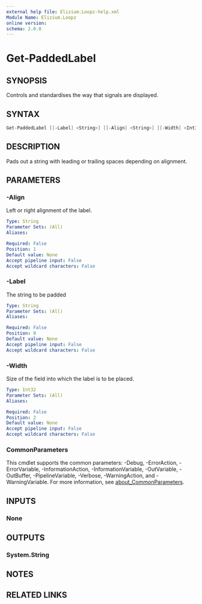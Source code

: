 ```yaml
---
external help file: Elizium.Loopz-help.xml
Module Name: Elizium.Loopz
online version:
schema: 2.0.0
---
```


# Get-PaddedLabel

## SYNOPSIS

Controls and standardises the way that signals are displayed.

## SYNTAX

```powershell
Get-PaddedLabel [[-Label] <String>] [[-Align] <String>] [[-Width] <Int32>] [<CommonParameters>]
```

## DESCRIPTION

Pads out a string with leading or trailing spaces depending on alignment.

## PARAMETERS

### -Align

Left or right alignment of the label.

```yaml
Type: String
Parameter Sets: (All)
Aliases:

Required: False
Position: 1
Default value: None
Accept pipeline input: False
Accept wildcard characters: False
```

### -Label

The string to be padded

```yaml
Type: String
Parameter Sets: (All)
Aliases:

Required: False
Position: 0
Default value: None
Accept pipeline input: False
Accept wildcard characters: False
```

### -Width

Size of the field into which the label is to be placed.

```yaml
Type: Int32
Parameter Sets: (All)
Aliases:

Required: False
Position: 2
Default value: None
Accept pipeline input: False
Accept wildcard characters: False
```

### CommonParameters

This cmdlet supports the common parameters: -Debug, -ErrorAction, -ErrorVariable, -InformationAction, -InformationVariable, -OutVariable, -OutBuffer, -PipelineVariable, -Verbose, -WarningAction, and -WarningVariable. For more information, see [about_CommonParameters](http://go.microsoft.com/fwlink/?LinkID=113216).

## INPUTS

### None

## OUTPUTS

### System.String

## NOTES

## RELATED LINKS
